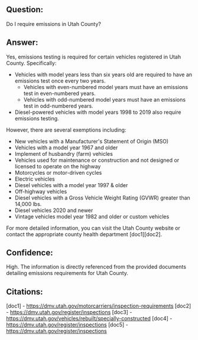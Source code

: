 ## Question: 
Do I require emissions in Utah County?
## Answer: 
Yes, emissions testing is required for certain vehicles registered in Utah County. Specifically:

- Vehicles with model years less than six years old are required to have an emissions test once every two years.
  - Vehicles with even-numbered model years must have an emissions test in even-numbered years.
  - Vehicles with odd-numbered model years must have an emissions test in odd-numbered years.
- Diesel-powered vehicles with model years 1998 to 2019 also require emissions testing.

However, there are several exemptions including:
- New vehicles with a Manufacturer's Statement of Origin (MSO)
- Vehicles with a model year 1967 and older
- Implement of husbandry (farm) vehicles
- Vehicles used for maintenance or construction and not designed or licensed to operate on the highway
- Motorcycles or motor-driven cycles
- Electric vehicles
- Diesel vehicles with a model year 1997 & older
- Off-highway vehicles
- Diesel vehicles with a Gross Vehicle Weight Rating (GVWR) greater than 14,000 lbs.
- Diesel vehicles 2020 and newer
- Vintage vehicles model year 1982 and older or custom vehicles

For more detailed information, you can visit the Utah County website or contact the appropriate county health department [doc1][doc2].
## Confidence: 
High. The information is directly referenced from the provided documents detailing emissions requirements for Utah County.

## Citations:
[doc1] - https://dmv.utah.gov/motorcarriers/inspection-requirements
[doc2] - https://dmv.utah.gov/register/inspections
[doc3] - https://dmv.utah.gov/vehicles/rebuilt/specially-constructed
[doc4] - https://dmv.utah.gov/register/inspections
[doc5] - https://dmv.utah.gov/register/inspections
